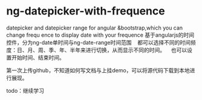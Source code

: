# ng-datepicker-with-frequence
datepicker and datepicker range for angular &amp;bootstrap,which you can change frequ ence to display date with your frequence
基于angularjs的时间控件，分为ng-date单时间与ng-date-range时间范围
    都可以选择不同的时间频度：日、月、周、季、年、半年来进行切换，从而显示不同的时间。
    也可以设置开始时间、结束时间。
   
   
第一次上传github，不知道如何写文档与上挂demo，可以将源代码下载到本地进行展现。

todo：继续学习
